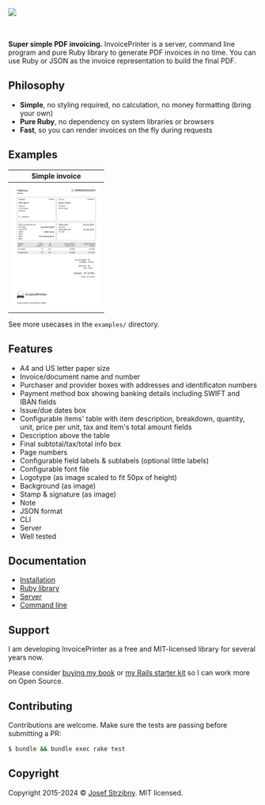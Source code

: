 <img src="./assets/logo.png" width="300" />

&nbsp;

**Super simple PDF invoicing.** InvoicePrinter is a server, command line program and pure Ruby library to generate PDF invoices in no time. You can use Ruby or JSON as the invoice representation to build the final PDF.

## Philosophy

- **Simple**, no styling required, no calculation, no money formatting (bring your own)
- **Pure Ruby**, no dependency on system libraries or browsers
- **Fast**, so you can render invoices on the fly during requests

## Examples

| Simple invoice |
| -------------- |
| <a href="https://github.com/strzibny/invoice_printer/raw/master/examples/promo.pdf"><img src="./examples/picture.jpg" width="180" /></a>|

See more usecases in the `examples/` directory.

## Features

- A4 and US letter paper size
- Invoice/document name and number
- Purchaser and provider boxes with addresses and identificaton numbers
- Payment method box showing banking details including SWIFT and IBAN fields
- Issue/due dates box
- Configurable items' table with item description, breakdown, quantity, unit, price per unit, tax and item's total amount fields
- Description above the table
- Final subtotal/tax/total info box
- Page numbers
- Configurable field labels & sublabels (optional little labels)
- Configurable font file
- Logotype (as image scaled to fit 50px of height)
- Background (as image)
- Stamp & signature (as image)
- Note
- JSON format
- CLI
- Server
- Well tested

## Documentation

- [Installation](./docs/INSTALLATION.md)
- [Ruby library](./docs/LIBRARY.md)
- [Server](./docs/SERVER.md)
- [Command line](./docs/COMMAND_LINE.md)

## Support

I am developing InvoicePrinter as a free and MIT-licensed library for several years now.

Please consider [buying my book](https://deploymentfromscratch.com/) or [my Rails starter kit](https://businessclasskit.com/) so I can work more on Open Source.

## Contributing

Contributions are welcome. Make sure the tests are passing before submitting a PR:

```bash
$ bundle && bundle exec rake test
```

## Copyright

Copyright 2015-2024 &copy; [Josef Strzibny](http://strzibny.name/). MIT licensed.
